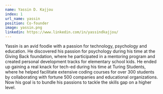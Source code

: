 ```yaml
---
name: Yassin D. Kajjou
index: 1
url_name: yassin
position: Co-founder
image: yassin.png
linkedin: https://www.linkedin.com/in/yassindkajjou/
---
```

Yassin is an avid foodie with a passion for technology, psychology and education. He discovered his passion for psychology during his time at the Giving Back foundation, where he participated in a mentoring program and created personal development tracks for elementary school kids. He ended up gaining a real knack for tech-ed during his time at Turing Students, where he helped facilitate extensive coding courses for over 300 students by collaborating with fortune 500 companies and educational organizations. Now his goal is to bundle his passions to tackle the skills gap on a higher level.